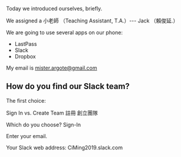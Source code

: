---
---



Today we introduced ourselves, briefly.

We assigned a 小老師 （Teaching Assistant, T.A.）--- Jack （賴俊延.）

We are going to use several apps on our phone:
- LastPass
- Slack
- Dropbox

My email is mister.argote@gmail.com

## How do you find our Slack team?

The first choice:

Sign In  vs.  Create Team
註冊            創立團隊

Which do you choose?
Sign-In

Enter your email.

Your Slack web address:
CiMing2019.slack.com








